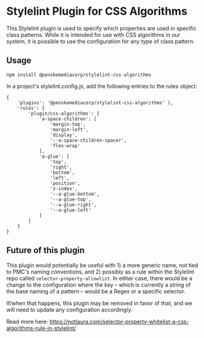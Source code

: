 # Stylelint Plugin for CSS Algorithms

This Stylelint plugin is used to specify which properties are used in specific class patterns. While it is intended for use with CSS algorithms in our system, it is possible to use the configuration for any type of class pattern.

## Usage

```
npm install @penskemediacorp/stylelint-css-algorithms
```

In a project's stylelint.config.js, add the following entries to the rules object:

```
{
	'plugins': '@penskemediacorp/stylelint-css-algorithms' ),
	'rules': {
		'plugin/css-algorithms': {
			'a-space-children': [
				'margin-top',
				'margin-left',
				'display',
				'--a-space-children-spacer',
				'flex-wrap'
			],
			'a-glue': [
				'top',
				'right',
				'bottom',
				'left',
				'position',
				'z-index',
				'--a-glue-bottom',
				'--a-glue-top',
				'--a-glue-right',
				'--a-glue-left'
			]
		}
	}
}
```

## Future of this plugin

This plugin would potentially be useful with 1) a more generic name, not tied to PMC's naming conventions, and 2) possibly as a rule within the Stylelint repo called `selector-property-allowlist`. In either case, there would be a change to the configuration where the key – which is currently a string of the base naming of a pattern – would be a Regex or a specific selector.

If/when that happens, this plugin may be removed in favor of that, and we will need to update any configuration accordingly.

Read more here: https://notlaura.com/selector-property-whitelist-a-css-algorithms-rule-in-stylelint/